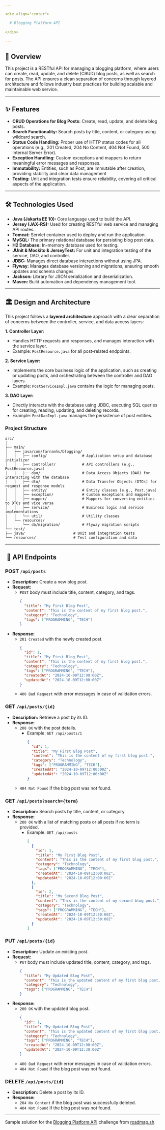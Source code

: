 ```yaml
---

<div align="center">

  # Blogging Platform API
  
</div>
  
---
```


## 🎯 Overview

This project is a RESTful API for managing a blogging platform, where users can create, read, update, and delete (CRUD) blog posts, as well as search for posts. The API ensures a clean separation of concerns through layered architecture and follows industry best practices for building scalable and maintainable web service.

---

## ✨ Features

- **CRUD Operations for Blog Posts:** Create, read, update, and delete blog posts.
- **Search Functionality:** Search posts by title, content, or category using wildcard search.
- **Status Code Handling:** Proper use of HTTP status codes for all operations (e.g., 201 Created, 204 No Content, 404 Not Found, 500 Internal Server Error).
- **Exception Handling:** Custom exceptions and mappers to return meaningful error messages and responses.
- **Immutability:**  Entities, such as Post, are immutable after creation, providing stability and clear data management
- **Testing:** Unit and integration tests ensure reliability, covering all critical aspects of the application.

---

## 🛠️ Technologies Used

- **Java (Jakarta EE 10):** Core language used to build the API.
- **Jersey (JAX-RS):** Used for creating RESTful web service and managing API routes.
- **Tomcat:** Servlet container used to deploy and run the application.
- **MySQL:** The primary relational database for persisting blog post data.
- **H2 Database:** In-memory database used for testing.
- **JUnit & Mockito & JerseyTest:** For unit and integration testing of the service, DAO, and controller.
- **JDBC:**  Manages direct database interactions without using JPA.
- **Flyway:** Manages database versioning and migrations, ensuring smooth updates and schema changes.
- **Jackson:** Library for JSON serialization and deserialization.
- **Maven:** Build automation and dependency management tool.

---

## 🏛️ Design and Architecture

This project follows a **layered architecture** approach with a clear separation of concerns between the controller, service, and data access layers:

**1. Controller Layer:**
- Handles HTTP requests and responses, and manages interaction with the service layer.
- Example: ``PostResource.java`` for all post-related endpoints.

**2. Service Layer:**
- Implements the core business logic of the application, such as creating or updating posts, and orchestrating between the controller and DAO layers.
- Example: ``PostServiceImpl.java`` contains the logic for managing posts.

**3. DAO Layer:**
- Directly interacts with the database using JDBC, executing SQL queries for creating, reading, updating, and deleting records.
- Example: ``PostDaoImpl.java`` manages the persistence of post entities.

### Project Structure

```
src/
│
├── main/
│   ├── java/com/farnamhs/blogging/
│   │   ├── config/                # Application setup and database initializer
│   │   ├── controller/            # API controllers (e.g., PostResource.java)
│   │   ├── dao/                   # Data Access Objects (DAO) for interacting with the database
│   │   ├── dto/                   # Data Transfer Objects (DTOs) for request and response models
│   │   ├── entity/                # Entity classes (e.g., Post.java)
│   │   ├── exception/             # Custom exceptions and mappers
│   │   ├── mapper/                # Mappers for converting entities to DTOs and vice versa
│   │   ├── service/               # Business logic and service implementations
│   │   └── util/                  # Utility classes
│   └── resources/
│       └── db/migration/          # Flyway migration scripts
└── test/
├── java/                      # Unit and integration tests
└── resources/                 # Test configuration and data
```

---

## ️ 🔭 API Endpoints

### POST ``/api/posts``
- **Description:** Create a new blog post.
- **Request:** 
    - ``POST`` body must include title, content, category, and tags.
      ```json
      {
        "title": "My First Blog Post",
        "content": "This is the content of my first blog post.",
        "category": "Technology",
        "tags": ["PROGRAMMING", "TECH"]
      }
      ```
- **Response:**
  - ``201 Created`` with the newly created post.
    ```json
    {
      "id": 1,
      "title": "My First Blog Post",
      "content": "This is the content of my first blog post.",
      "category": "Technology",
      "tags": ["PROGRAMMING", "TECH"],
      "createdAt": "2024-10-09T12:00:00Z",
      "updatedAt": "2024-10-09T12:00:00Z"
    }
    ```
  - ```400 Bad Request``` with error messages in case of validation errors.

### GET ``/api/posts/{id}``
- **Description:** Retrieve a post by its ID.
- **Response:**
    - ``200 OK`` with the post details.
      - Example: ``GET /api/posts/1``
        ```json
        {
          "id": 1,
          "title": "My First Blog Post",
          "content": "This is the content of my first blog post.",
          "category": "Technology",
          "tags": ["PROGRAMMING", "TECH"],
          "createdAt": "2024-10-09T12:00:00Z",
          "updatedAt": "2024-10-09T12:00:00Z"
        }
        ```
    - ```404 Not Found```  if the blog post was not found.

### GET ``/api/posts?search={term}``
- **Description:** Search posts by title, content, or category.
- **Response:**
  - ``200 OK`` with a list of matching posts or all posts if no term is provided.
    - Example: ``GET /api/posts``
      ```json
      [
        {
          "id": 1,
          "title": "My First Blog Post",
          "content": "This is the content of my first blog post.",
          "category": "Technology",
          "tags": ["PROGRAMMING", "TECH"],
          "createdAt": "2024-10-09T12:00:00Z",
          "updatedAt": "2024-10-09T12:00:00Z"
        },
        {
          "id": 2,
          "title": "My Second Blog Post",
          "content": "This is the content of my second blog post.",
          "category": "Technology",
          "tags": ["PROGRAMMING", "TECH"],
          "createdAt": "2024-10-09T12:30:00Z",
          "updatedAt": "2024-10-09T12:30:00Z"
        }
      ]
      ```

### PUT ``/api/posts/{id}``
- **Description:** Update an existing post.
- **Request:**
  - ``PUT``  body must include updated title, content, category, and tags.
    ```json
    {
      "title": "My Updated Blog Post",
      "content": "This is the updated content of my first blog post.",
      "category": "Technology",
      "tags": ["PROGRAMMING", "TECH"]
    }
    ```
- **Response:**
  - ``200 OK`` with the updated blog post.
    ```json
    {
      "id": 1,
      "title": "My Updated Blog Post",
      "content": "This is the updated content of my first blog post.",
      "category": "Technology",
      "tags": ["PROGRAMMING", "TECH"],
      "createdAt": "2024-10-09T12:00:00Z",
      "updatedAt": "2024-10-09T12:30:00Z"
    }
    ```
  - ``400 Bad Request`` with error messages in case of validation errors.
  - ``404 Not Found`` if the blog post was not found.

### DELETE ``/api/posts/{id}``
- **Description:** Delete a post by its ID.
- **Response:**
  - ``204 No Content`` if the blog post was successfully deleted.
  - ``404 Not Found`` if the blog post was not found.

---

Sample solution for the [Blogging Platform API](https://roadmap.sh/projects/blogging-platform-api) challenge from [roadmap.sh](https://roadmap.sh/).